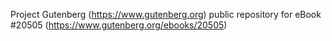 Project Gutenberg (https://www.gutenberg.org) public repository for eBook #20505 (https://www.gutenberg.org/ebooks/20505)
